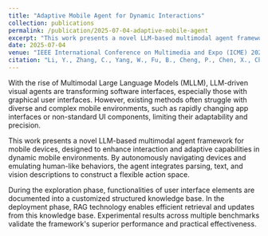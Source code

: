 ```yaml
---
title: "Adaptive Mobile Agent for Dynamic Interactions"
collection: publications
permalink: /publication/2025-07-04-adaptive-mobile-agent
excerpt: "This work presents a novel LLM-based multimodal agent framework for mobile devices, designed to enhance interaction and adaptive capabilities in dynamic mobile environments through autonomous navigation and human-like behaviors."
date: 2025-07-04
venue: "IEEE International Conference on Multimedia and Expo (ICME) 2025"
citation: "Li, Y., Zhang, C., Yang, W., Fu, B., Cheng, P., Chen, X., Chen, L., & Wei, Y. (2025). Adaptive Mobile Agent for Dynamic Interactions. In Proceedings of IEEE International Conference on Multimedia and Expo (ICME) 2025."
---
```


With the rise of Multimodal Large Language Models (MLLM), LLM-driven visual agents are transforming software interfaces, especially those with graphical user interfaces. However, existing methods often struggle with diverse and complex mobile environments, such as rapidly changing app interfaces or non-standard UI components, limiting their adaptability and precision.

This work presents a novel LLM-based multimodal agent framework for mobile devices, designed to enhance interaction and adaptive capabilities in dynamic mobile environments. By autonomously navigating devices and emulating human-like behaviors, the agent integrates parsing, text, and vision descriptions to construct a flexible action space.

During the exploration phase, functionalities of user interface elements are documented into a customized structured knowledge base. In the deployment phase, RAG technology enables efficient retrieval and updates from this knowledge base. Experimental results across multiple benchmarks validate the framework's superior performance and practical effectiveness.
